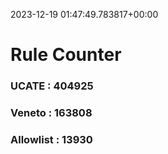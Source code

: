 2023-12-19 01:47:49.783817+00:00
# Rule Counter 
 ### UCATE : 404925

 ### Veneto : 163808

 ### Allowlist : 13930